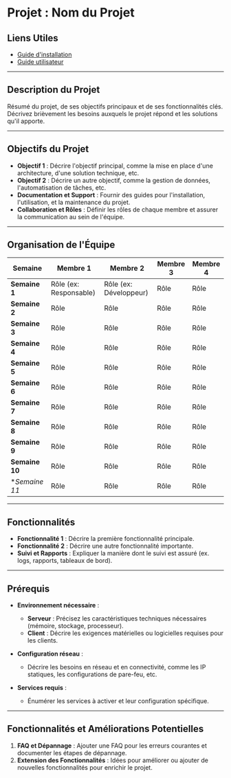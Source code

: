 # Projet : Nom du Projet

## Liens Utiles

- [Guide d'installation](LIEN_GUIDE_INSTALLATION)
- [Guide utilisateur](LIEN_GUIDE_UTILISATEUR)

---

## Description du Projet

Résumé du projet, de ses objectifs principaux et de ses fonctionnalités clés. Décrivez brièvement les besoins auxquels le projet répond et les solutions qu'il apporte.

---

## Objectifs du Projet

- **Objectif 1** : Décrire l'objectif principal, comme la mise en place d'une architecture, d'une solution technique, etc.
- **Objectif 2** : Décrire un autre objectif, comme la gestion de données, l'automatisation de tâches, etc.
- **Documentation et Support** : Fournir des guides pour l'installation, l'utilisation, et la maintenance du projet.
- **Collaboration et Rôles** : Définir les rôles de chaque membre et assurer la communication au sein de l'équipe.

---

## Organisation de l'Équipe

| Semaine       | Membre 1       | Membre 2       | Membre 3       | Membre 4       |
|---------------|----------------|----------------|----------------|----------------|
| **Semaine 1** | Rôle (ex: Responsable) | Rôle (ex: Développeur) | Rôle | Rôle |
| **Semaine 2** | Rôle           | Rôle           | Rôle           | Rôle           |
| **Semaine 3** | Rôle           | Rôle           | Rôle           | Rôle           |
| **Semaine 4** | Rôle           | Rôle           | Rôle           | Rôle           |
| **Semaine 5** | Rôle           | Rôle           | Rôle           | Rôle           |
| **Semaine 6** | Rôle           | Rôle           | Rôle           | Rôle           |
| **Semaine 7** | Rôle           | Rôle           | Rôle           | Rôle           |
| **Semaine 8** | Rôle           | Rôle           | Rôle           | Rôle           |
| **Semaine 9** | Rôle           | Rôle           | Rôle           | Rôle           |
| **Semaine 10**| Rôle           | Rôle           | Rôle           | Rôle           |
| **Semaine 11* | Rôle           | Rôle           | Rôle           | Rôle           |

---

## Fonctionnalités

- **Fonctionnalité 1** : Décrire la première fonctionnalité principale.
- **Fonctionnalité 2** : Décrire une autre fonctionnalité importante.
- **Suivi et Rapports** : Expliquer la manière dont le suivi est assuré (ex. logs, rapports, tableaux de bord).

---

## Prérequis

- **Environnement nécessaire** :
  - **Serveur** : Précisez les caractéristiques techniques nécessaires (mémoire, stockage, processeur).
  - **Client** : Décrire les exigences matérielles ou logicielles requises pour les clients.
  
- **Configuration réseau** :
  - Décrire les besoins en réseau et en connectivité, comme les IP statiques, les configurations de pare-feu, etc.

- **Services requis** :
  - Énumérer les services à activer et leur configuration spécifique.

---

## Fonctionnalités et Améliorations Potentielles

1. **FAQ et Dépannage** : Ajouter une FAQ pour les erreurs courantes et documenter les étapes de dépannage.
2. **Extension des Fonctionnalités** : Idées pour améliorer ou ajouter de nouvelles fonctionnalités pour enrichir le projet.
